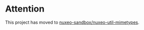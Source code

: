 # Attention

This project has moved to [nuxeo-sandbox/nuxeo-util-mimetypes](nuxeo-sandbox/nuxeo-util-mimetypes).
